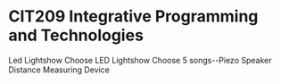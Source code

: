 # CIT209 Integrative Programming and Technologies
Led Lightshow
Choose LED Lightshow
Choose 5 songs--Piezo Speaker
Distance Measuring Device
